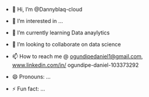 - 👋 Hi, I’m @Dannyblaq-cloud
- 👀 I’m interested in ...
- 🌱 I’m currently learning Data anaylytics
- 💞️ I’m looking to collaborate on data science
- 📫 How to reach me @ ogundipedaniel1@gmail.com, www.linkedin.com/in/
ogundipe-daniel-103373292

- 😄 Pronouns: ...
- ⚡ Fun fact: ...

<!---
Dannyblaq-cloud/Dannyblaq-cloud is a ✨ special ✨ repository because its `README.md` (this file) appears on your GitHub profile.
You can click the Preview link to take a look at your changes.
--->
